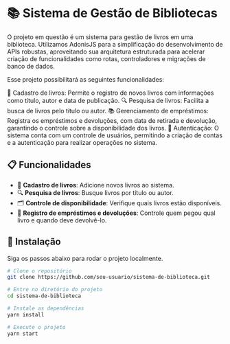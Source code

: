 # 📚 Sistema de Gestão de Bibliotecas

O projeto em questão é um sistema para gestão de livros em uma biblioteca. Utilizamos AdonisJS para a simplificação do desenvolvimento de APIs robustas, aproveitando sua arquitetura estruturada para acelerar criação de funcionalidades como rotas, controladores e migrações de banco de dados. 

Esse projeto possibilitará as seguintes funcionalidades:

📝 Cadastro de livros: Permite o registro de novos livros com informações como título, autor e data de publicação.
🔍 Pesquisa de livros: Facilita a busca de livros pelo título ou autor.
📚 Gerenciamento de empréstimos: Registra os empréstimos e devoluções, com data de retirada e devolução, garantindo o controle sobre a disponibilidade dos livros.
🔐 Autenticação: O sistema conta com um controle de usuários, permitindo a criação de contas e a autenticação para realizar operações no sistema.

## 📋 Funcionalidades

- 📕 **Cadastro de livros**: Adicione novos livros ao sistema.
- 🔍 **Pesquisa de livros**: Busque livros por título ou autor.
- 🗂️ **Controle de disponibilidade**: Verifique quais livros estão disponíveis.
- 📝 **Registro de empréstimos e devoluções**: Controle quem pegou qual livro e quando deve devolvê-lo.

## 🚀 Instalação

Siga os passos abaixo para rodar o projeto localmente.

```bash
# Clone o repositório
git clone https://github.com/seu-usuario/sistema-de-biblioteca.git

# Entre no diretório do projeto
cd sistema-de-biblioteca

# Instale as dependências
yarn install

# Execute o projeto
yarn start
